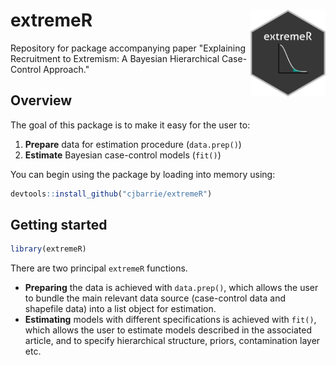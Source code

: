 # extremeR <img src="man/figures/hex.png" align="right" width="120"/>

Repository for package accompanying paper "Explaining Recruitment to Extremism: A Bayesian Hierarchical Case-Control Approach."

## Overview

The goal of this package is to make it easy for the user to:

1.  **Prepare** data for estimation procedure (`data.prep()`)
2.  **Estimate** Bayesian case-control models (`fit()`)

You can begin using the package by loading into memory using:

``` r
devtools::install_github("cjbarrie/extremeR")
```

## Getting started

``` r
library(extremeR)
```

There are two principal `extremeR` functions.

-   **Preparing** the data is achieved with `data.prep()`, which allows the user to bundle the main relevant data source (case-control data and shapefile data) into a list object for estimation.
-   **Estimating** models with different specifications is achieved with `fit()`, which allows the user to estimate models described in the associated article, and to specify hierarchical structure, priors, contamination layer etc.
